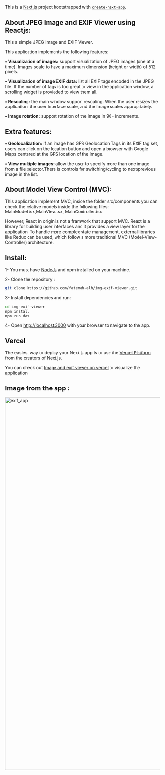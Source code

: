 This is a [Next.js](https://nextjs.org/) project bootstrapped with [`create-next-app`](https://github.com/vercel/next.js/tree/canary/packages/create-next-app).
## About JPEG Image and EXIF Viewer using Reactjs:

This a simple JPEG Image and EXIF Viewer. 

This application implements the following features:

**• Visualization of images:** support visualization of JPEG images (one at a time). Images scale to have a maximum dimension (height or width) of 512 pixels.

**• Visualization of image EXIF data:** list all EXIF tags encoded in the JPEG file. If the number of tags is too great to view in the application window, a scrolling widget is provieded to view them all.

**• Rescaling:** the main window support rescaling. When the user resizes the application, the user interface scale, and the image scales appropriately.

**• Image rotation:**  support rotation of the image in 90◦ increments. 

## Extra features:

**• Geolocalization:** if an image has GPS Geolocation Tags in its EXIF tag set, users can click on the location button and open a browser with Google Maps centered at the GPS location of the image.

**• View multiple images:** allow the user to specify more than one image from a file selector.There is controls for switching/cycling to next/previous image in the list.

## About Model View Control (MVC):

This application implement MVC, inside the folder src/components you can check the relative models inside the following files:
MainModel.tsx,MainView.tsx, MainController.tsx


However, React in origin is not a framwork that support MVC. React is a library for building user interfaces and it provides a view layer for the application. To handle more complex state management, external libraries like Redux can be used, which follow a more traditional MVC (Model-View-Controller) architecture.

## Install:

1- You must have [NodeJs](https://nodejs.org/en) and npm installed on your machine.

2- Clone the repository : 
```bash
git clone https://github.com/fatemah-alh/img-exif-viewer.git
```
3- Install dependencies and run:

```bash
cd img-exif-viewer
npm install 
npm run dev
```

4- Open [http://localhost:3000](http://localhost:3000) with your browser to navigate to the app.



## Vercel

The easiest way to deploy your Next.js app is to use the [Vercel Platform](https://vercel.com/new?utm_medium=default-template&filter=next.js&utm_source=create-next-app&utm_campaign=create-next-app-readme) from the creators of Next.js.

You can check out [Image and exif viewer on vercel]( https://img-exif-viewer-nine.vercel.app ) to visualize the application.

## Image from the app :

<img width="1209" alt="exif_app" src="https://user-images.githubusercontent.com/26904919/236418899-e4f78985-36fa-4098-867d-2d343d416337.png">


